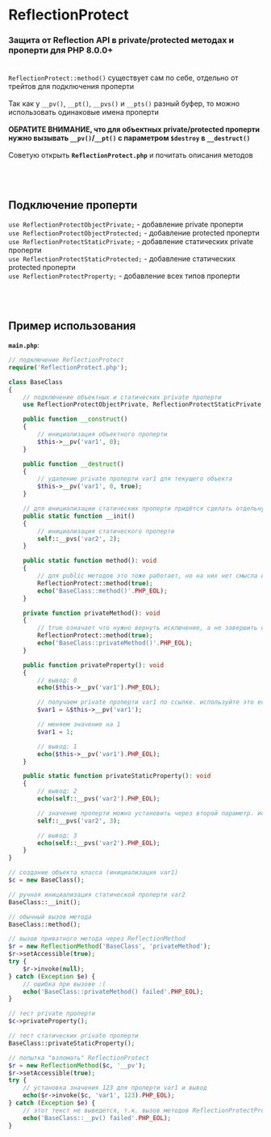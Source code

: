 # ReflectionProtect
### Защита от Reflection API в private/protected методах и проперти для PHP 8.0.0+<br><br>

`ReflectionProtect::method()` существует сам по себе, отдельно от трейтов для подключения проперти<br><br>
Так как у `__pv()`, `__pt()`, `__pvs()` и `__pts()` разный буфер, то можно использовать одинаковые имена проперти<br><br>
**ОБРАТИТЕ ВНИМАНИЕ, что для объектных private/protected проперти нужно вызывать `__pv()`/`__pt()` с параметром `$destroy` в `__destruct()`**<br><br>
Советую открыть **`ReflectionProtect.php`** и почитать описания методов

<br><br>
## Подключение проперти
`use ReflectionProtectObjectPrivate;` - добавление private проперти<br>
`use ReflectionProtectObjectProtected;` - добавление protected проперти<br>
`use ReflectionProtectStaticPrivate;` - добавление статических private проперти<br>
`use ReflectionProtectStaticProtected;` - добавление статических protected проперти<br>
`use ReflectionProtectProperty;` - добавление всех типов проперти

<br><br>
## Пример использования
**`main.php`**:
```php
// подключение ReflectionProtect
require('ReflectionProtect.php');

class BaseClass
{
    // подключение объектных и статических private проперти
    use ReflectionProtectObjectPrivate, ReflectionProtectStaticPrivate;

    public function __construct()
    {
        // инициализация объектного проперти
        $this->__pv('var1', 0);
    }

    public function __destruct()
    {
        // удаление private проперти var1 для текущего объекта
        $this->__pv('var1', 0, true);
    }

    // для инициализации статических проперти придётся сделать отдельную функцию
    public static function __init()
    {
        // инициализация статического проперти
        self::__pvs('var2', 2);
    }

    public static function method(): void
    {
        // для public методов это тоже работает, но на них нет смысла использовать ReflectionMethod
        ReflectionProtect::method(true);
        echo('BaseClass::method()'.PHP_EOL);
    }

    private function privateMethod(): void
    {
        // true означает что нужно вернуть исключение, а не завершить скрипт
        ReflectionProtect::method(true);
        echo('BaseClass::privateMethod()'.PHP_EOL);
    }

    public function privateProperty(): void
    {
        // вывод: 0
        echo($this->__pv('var1').PHP_EOL);

        // получаем private проперти var1 по ссылке. используйте это если у вас несколько операций с этим проперти
        $var1 = &$this->__pv('var1');

        // меняем значение на 1
        $var1 = 1;

        // вывод: 1
        echo($this->__pv('var1').PHP_EOL);
    }

    public static function privateStaticProperty(): void
    {
        // вывод: 2
        echo(self::__pvs('var2').PHP_EOL);

        // значение проперти можно установить через второй параметр. используйте это если у вас только одна операция с этим проперти
        self::__pvs('var2', 3);

        // вывод: 3
        echo(self::__pvs('var2').PHP_EOL);
    }
}

// создание объекта класса (инициализация var1)
$c = new BaseClass();

// ручная инициализация статической проперти var2
BaseClass::__init();

// обычный вызов метода
BaseClass::method();

// вызов приватного метода через ReflectionMethod
$r = new ReflectionMethod('BaseClass', 'privateMethod');
$r->setAccessible(true);
try {
    $r->invoke(null);
} catch (Exception $e) {
    // ошибка при вызове :(
    echo('BaseClass::privateMethod() failed'.PHP_EOL);
}

// тест private проперти
$c->privateProperty();

// тест статических private проперти
BaseClass::privateStaticProperty();

// попытка "взломать" ReflectionProtect
$r = new ReflectionMethod($c, '__pv');
$r->setAccessible(true);
try {
    // установка значения 123 для проперти var1 и вывод
    echo($r->invoke($c, 'var1', 123).PHP_EOL);
} catch (Exception $e) {
    // этот текст не выведется, т.к. вызов методов ReflectionProtectProperty через ReflectionMethod приведёт к завершению скрипта
    echo('BaseClass::__pv() failed'.PHP_EOL);
}
```
